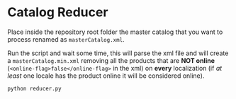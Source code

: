 
# **Catalog Reducer**

Place inside the repository root folder the master catalog that you want to process renamed as `masterCatalog.xml`.

Run the script and wait some time, this will parse the xml file and will create a `masterCatalog.min.xml` removing all the products 
that are **NOT online** (`<online-flag>false</online-flag>` in the xml) on **every** localization (if _at least_ one locale has the product online it will be considered online).

```sh
python reducer.py
```